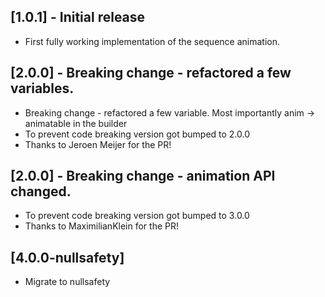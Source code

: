 ## [1.0.1] - Initial release

* First fully working implementation of the sequence animation.

## [2.0.0] - Breaking change - refactored a few variables.

* Breaking change - refactored a few variable. Most importantly anim -> animatable in the builder
* To prevent code breaking version got bumped to 2.0.0
* Thanks to Jeroen Meijer for the PR!

## [2.0.0] - Breaking change - animation API changed.

* To prevent code breaking version got bumped to 3.0.0
* Thanks to MaximilianKlein for the PR!

## [4.0.0-nullsafety]

* Migrate to nullsafety
